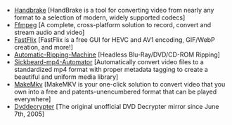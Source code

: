 * [Handbrake](https://handbrake.fr/) [HandBrake is a tool for converting video from nearly any format to a selection of modern, widely supported codecs]
* [Ffmpeg](https://ffmpeg.org/) [A complete, cross-platform solution to record, convert and stream audio and video]
* [FastFlix](https://github.com/cdgriffith/FastFlix) [FastFlix is a free GUI for HEVC and AV1 encoding, GIF/WebP creation, and more!]
* [Automatic-Ripping-Machine](https://b3n.org/automatic-ripping-machine/) [Headless Blu-Ray/DVD/CD-ROM Ripping]
* [Sickbeard-mp4-Automator](https://github.com/mdhiggins/sickbeard_mp4_automator) [Automatically convert video files to a standardized mp4 format with proper metadata tagging to create a beautiful and uniform media library]
* [MakeMkv](http://www.makemkv.com/) [MakeMKV is your one-click solution to convert video that you own into a free and patents-unencumbered format that can be played everywhere]
* [Dvddecrypter](http://dvddecrypter.org.uk/) [The original unofficial DVD Decrypter mirror since June 7th, 2005]
